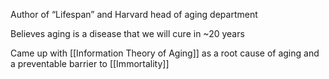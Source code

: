 Author of “Lifespan” and Harvard head of aging department

Believes aging is a disease that we will cure in ~20 years

Came up with [[Information Theory of Aging]] as a root cause of aging and a preventable barrier to [[Immortality]]
